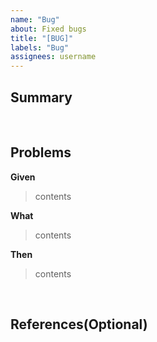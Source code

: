 ```yaml
---
name: "Bug"
about: Fixed bugs
title: "[BUG]"
labels: "Bug"
assignees: username
---
```


## Summary

<br>

## Problems
**Given**
> contents

**What**
> contents

**Then**
> contents

<br>

## References(Optional)